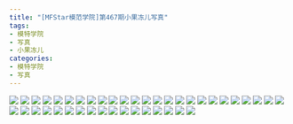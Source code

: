 ```yaml
---
title: "[MFStar模范学院]第467期小果冻儿写真"
tags: 
- 模特学院
- 写真
- 小果冻儿
categories:
- 模特学院
- 写真
---
```


![](https://img.ilovese.xyz/1734719126356.webp)
![](https://img.ilovese.xyz/1734719127764.webp)
![](https://img.ilovese.xyz/1734719129572.webp)
![](https://img.ilovese.xyz/1734719131290.webp)
![](https://img.ilovese.xyz/1734719133002.webp)
![](https://img.ilovese.xyz/1734719134356.webp)
![](https://img.ilovese.xyz/1734719136187.webp)
![](https://img.ilovese.xyz/1734719137745.webp)
![](https://img.ilovese.xyz/1734719139500.webp)
![](https://img.ilovese.xyz/1734719141472.webp)
![](https://img.ilovese.xyz/1734719143406.webp)
![](https://img.ilovese.xyz/1734719145155.webp)
![](https://img.ilovese.xyz/1734719146895.webp)
![](https://img.ilovese.xyz/1734719148124.webp)
![](https://img.ilovese.xyz/1734719150092.webp)
![](https://img.ilovese.xyz/1734719151795.webp)
![](https://img.ilovese.xyz/1734719153325.webp)
![](https://img.ilovese.xyz/1734719154670.webp)
![](https://img.ilovese.xyz/1734719156545.webp)
![](https://img.ilovese.xyz/1734719158282.webp)
![](https://img.ilovese.xyz/1734719159888.webp)
![](https://img.ilovese.xyz/1734719161357.webp)
![](https://img.ilovese.xyz/1734719163341.webp)
![](https://img.ilovese.xyz/1734719165205.webp)
![](https://img.ilovese.xyz/1734719166398.webp)
![](https://img.ilovese.xyz/1734719168024.webp)
![](https://img.ilovese.xyz/1734719169336.webp)
![](https://img.ilovese.xyz/1734719171071.webp)
![](https://img.ilovese.xyz/1734719172913.webp)
![](https://img.ilovese.xyz/1734719174133.webp)
![](https://img.ilovese.xyz/1734719175926.webp)
![](https://img.ilovese.xyz/1734719177087.webp)
![](https://img.ilovese.xyz/1734719178898.webp)
![](https://img.ilovese.xyz/1734719180749.webp)
![](https://img.ilovese.xyz/1734719182557.webp)
![](https://img.ilovese.xyz/1734719184486.webp)
![](https://img.ilovese.xyz/1734719186246.webp)
![](https://img.ilovese.xyz/1734719188014.webp)
![](https://img.ilovese.xyz/1734719189801.webp)
![](https://img.ilovese.xyz/1734719191725.webp)
![](https://img.ilovese.xyz/1734719193570.webp)
![](https://img.ilovese.xyz/1734719195354.webp)
